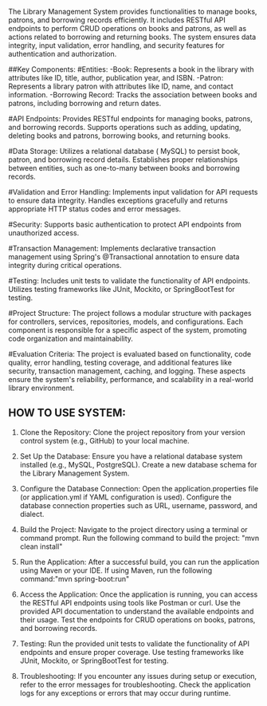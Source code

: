 The Library Management System provides functionalities to manage books, patrons, and borrowing records efficiently. It includes RESTful API endpoints to perform CRUD operations on books and patrons, as well as actions related to borrowing and returning books. The system ensures data integrity, input validation, error handling, and security features for authentication and authorization.

##Key Components:
#Entities:
-Book: Represents a book in the library with attributes like ID, title, author, publication year, and ISBN.
-Patron: Represents a library patron with attributes like ID, name, and contact information.
-Borrowing Record: Tracks the association between books and patrons, including borrowing and return dates.

#API Endpoints:
Provides RESTful endpoints for managing books, patrons, and borrowing records.
Supports operations such as adding, updating, deleting books and patrons, borrowing books, and returning books.

#Data Storage:
Utilizes a relational database ( MySQL) to persist book, patron, and borrowing record details.
Establishes proper relationships between entities, such as one-to-many between books and borrowing records.

#Validation and Error Handling:
Implements input validation for API requests to ensure data integrity.
Handles exceptions gracefully and returns appropriate HTTP status codes and error messages.

#Security:
Supports basic authentication to protect API endpoints from unauthorized access.

#Transaction Management:
Implements declarative transaction management using Spring's @Transactional annotation to ensure data integrity during critical operations.

#Testing:
Includes unit tests to validate the functionality of API endpoints.
Utilizes testing frameworks like JUnit, Mockito, or SpringBootTest for testing.

#Project Structure:
The project follows a modular structure with packages for controllers, services, repositories, models, and configurations. Each component is responsible for a specific aspect of the system, promoting code organization and maintainability.

#Evaluation Criteria:
The project is evaluated based on functionality, code quality, error handling, testing coverage, and additional features like security, transaction management, caching, and logging. These aspects ensure the system's reliability, performance, and scalability in a real-world library environment.


## HOW TO USE SYSTEM:

1. Clone the Repository:
Clone the project repository from your version control system (e.g., GitHub) to your local machine.

2. Set Up the Database:
Ensure you have a relational database system installed (e.g., MySQL, PostgreSQL).
Create a new database schema for the Library Management System.

3. Configure the Database Connection:
Open the application.properties file (or application.yml if YAML configuration is used).
Configure the database connection properties such as URL, username, password, and dialect.

4. Build the Project:
Navigate to the project directory using a terminal or command prompt.
Run the following command to build the project: "mvn clean install"

5. Run the Application:
After a successful build, you can run the application using Maven or your IDE.
If using Maven, run the following command:"mvn spring-boot:run"

6. Access the Application:
Once the application is running, you can access the RESTful API endpoints using tools like Postman or curl.
Use the provided API documentation to understand the available endpoints and their usage.
Test the endpoints for CRUD operations on books, patrons, and borrowing records.

7. Testing:
Run the provided unit tests to validate the functionality of API endpoints and ensure proper coverage.
Use testing frameworks like JUnit, Mockito, or SpringBootTest for testing.

8. Troubleshooting:
If you encounter any issues during setup or execution, refer to the error messages for troubleshooting.
Check the application logs for any exceptions or errors that may occur during runtime.
